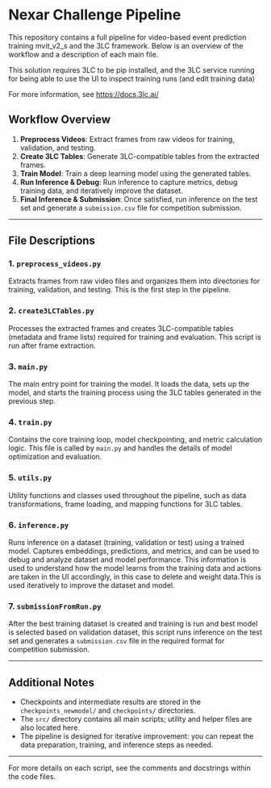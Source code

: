 # Nexar Challenge Pipeline

This repository contains a full pipeline for video-based event prediction training mvit_v2_s and the 3LC framework. Below is an overview of the workflow and a description of each main file.

This solution requires 3LC to be pip installed, and the 3LC service running for being able to use the UI to inspect training runs (and edit training data)

For more information, see https://docs.3lc.ai/

## Workflow Overview

1. **Preprocess Videos**: Extract frames from raw videos for training, validation, and testing.
2. **Create 3LC Tables**: Generate 3LC-compatible tables from the extracted frames.
3. **Train Model**: Train a deep learning model using the generated tables.
4. **Run Inference & Debug**: Run inference to capture metrics, debug training data, and iteratively improve the dataset.
5. **Final Inference & Submission**: Once satisfied, run inference on the test set and generate a `submission.csv` file for competition submission.

---

## File Descriptions

### 1. `preprocess_videos.py`
Extracts frames from raw video files and organizes them into directories for training, validation, and testing. This is the first step in the pipeline.

### 2. `create3LCTables.py`
Processes the extracted frames and creates 3LC-compatible tables (metadata and frame lists) required for training and evaluation. This script is run after frame extraction.

### 3. `main.py`
The main entry point for training the model. It loads the data, sets up the model, and starts the training process using the 3LC tables generated in the previous step.

### 4. `train.py`
Contains the core training loop, model checkpointing, and metric calculation logic. This file is called by `main.py` and handles the details of model optimization and evaluation.

### 5. `utils.py`
Utility functions and classes used throughout the pipeline, such as data transformations, frame loading, and mapping functions for 3LC tables.

### 6. `inference.py`
Runs inference on a dataset (training, validation or test) using a trained model. Captures embeddings, predictions, and metrics, and can be used to debug and analyze dataset and model performance. This information is used to understand how the model learns from the training data and actions are taken in the UI accordingly, in this case to delete and weight data.This is used iteratively to improve the dataset and model.

### 7. `submissionFromRun.py`
After the best training dataset is created and training is run and best model is selected based on validation dataset, this script runs inference on the test set and generates a `submission.csv` file in the required format for competition submission.

---

## Additional Notes
- Checkpoints and intermediate results are stored in the `checkpoints_newmodel/` and `checkpoints/` directories.
- The `src/` directory contains all main scripts; utility and helper files are also located here.
- The pipeline is designed for iterative improvement: you can repeat the data preparation, training, and inference steps as needed.

---

For more details on each script, see the comments and docstrings within the code files. 